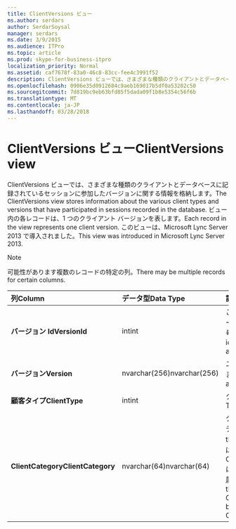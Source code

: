 ```yaml
---
title: ClientVersions ビュー
ms.author: serdars
author: SerdarSoysal
manager: serdars
ms.date: 3/9/2015
ms.audience: ITPro
ms.topic: article
ms.prod: skype-for-business-itpro
localization_priority: Normal
ms.assetid: caf7678f-83a0-46c8-83cc-fee4c3991f52
description: ClientVersions ビューでは、さまざまな種類のクライアントとデータベースに記録されているセッションに参加したバージョンに関する情報を格納します。 ビュー内の各レコードは、1 つのクライアント バージョンを表します。 このビューは、Microsoft Lync Server 2013 で導入されました。
ms.openlocfilehash: 0906e35d0912684c9aeb169017b5df0a53202c50
ms.sourcegitcommit: 7d819bc9eb63bfd85f5dada09f1b8e5354c56f6b
ms.translationtype: MT
ms.contentlocale: ja-JP
ms.lasthandoff: 03/28/2018
---
```

# <a name="clientversions-view"></a><span data-ttu-id="676fc-105">ClientVersions ビュー</span><span class="sxs-lookup"><span data-stu-id="676fc-105">ClientVersions view</span></span>
 
<span data-ttu-id="676fc-106">ClientVersions ビューでは、さまざまな種類のクライアントとデータベースに記録されているセッションに参加したバージョンに関する情報を格納します。</span><span class="sxs-lookup"><span data-stu-id="676fc-106">The ClientVersions view stores information about the various client types and versions that have participated in sessions recorded in the database.</span></span> <span data-ttu-id="676fc-107">ビュー内の各レコードは、1 つのクライアント バージョンを表します。</span><span class="sxs-lookup"><span data-stu-id="676fc-107">Each record in the view represents one client version.</span></span> <span data-ttu-id="676fc-108">このビューは、Microsoft Lync Server 2013 で導入されました。</span><span class="sxs-lookup"><span data-stu-id="676fc-108">This view was introduced in Microsoft Lync Server 2013.</span></span>
  
> [!NOTE]
> <span data-ttu-id="676fc-109">可能性があります複数のレコードの特定の列。</span><span class="sxs-lookup"><span data-stu-id="676fc-109">There may be multiple records for certain columns.</span></span> 
  
|<span data-ttu-id="676fc-110">**列**</span><span class="sxs-lookup"><span data-stu-id="676fc-110">**Column**</span></span>|<span data-ttu-id="676fc-111">**データ型**</span><span class="sxs-lookup"><span data-stu-id="676fc-111">**Data Type**</span></span>|<span data-ttu-id="676fc-112">**詳細**</span><span class="sxs-lookup"><span data-stu-id="676fc-112">**Details**</span></span>|
|:-----|:-----|:-----|
|<span data-ttu-id="676fc-113">**バージョン Id**</span><span class="sxs-lookup"><span data-stu-id="676fc-113">**VersionId**</span></span> <br/> |<span data-ttu-id="676fc-114">int</span><span class="sxs-lookup"><span data-stu-id="676fc-114">int</span></span>  <br/> |<span data-ttu-id="676fc-115">このクライアントの種類とバージョンを識別する一意の番号です。</span><span class="sxs-lookup"><span data-stu-id="676fc-115">Unique number identifying this client type and version.</span></span>  <br/> |
|<span data-ttu-id="676fc-116">**バージョン**</span><span class="sxs-lookup"><span data-stu-id="676fc-116">**Version**</span></span> <br/> |<span data-ttu-id="676fc-117">nvarchar(256)</span><span class="sxs-lookup"><span data-stu-id="676fc-117">nvarchar(256)</span></span>  <br/> |<span data-ttu-id="676fc-118">ユーザー エージェントを表します。</span><span class="sxs-lookup"><span data-stu-id="676fc-118">Represents the user agent.</span></span>  <br/> |
|<span data-ttu-id="676fc-119">**顧客タイプ**</span><span class="sxs-lookup"><span data-stu-id="676fc-119">**ClientType**</span></span> <br/> |<span data-ttu-id="676fc-120">int</span><span class="sxs-lookup"><span data-stu-id="676fc-120">int</span></span>  <br/> |<span data-ttu-id="676fc-121">クライアントの種類です。</span><span class="sxs-lookup"><span data-stu-id="676fc-121">Type of client.</span></span>  <br/> |
|<span data-ttu-id="676fc-122">**ClientCategory**</span><span class="sxs-lookup"><span data-stu-id="676fc-122">**ClientCategory**</span></span> <br/> |<span data-ttu-id="676fc-123">nvarchar(64)</span><span class="sxs-lookup"><span data-stu-id="676fc-123">nvarchar(64)</span></span>  <br/> |<span data-ttu-id="676fc-124">クライアントが属しているカテゴリです。</span><span class="sxs-lookup"><span data-stu-id="676fc-124">Category that the client belongs to.</span></span> <span data-ttu-id="676fc-125">たとえば、クライアントの Conferencing_Attendant_1.0 は、ClientCategory CAA に属しています。</span><span class="sxs-lookup"><span data-stu-id="676fc-125">For example, the client Conferencing_Attendant_1.0 belongs to the ClientCategory CAA.</span></span>  <br/> |
   

